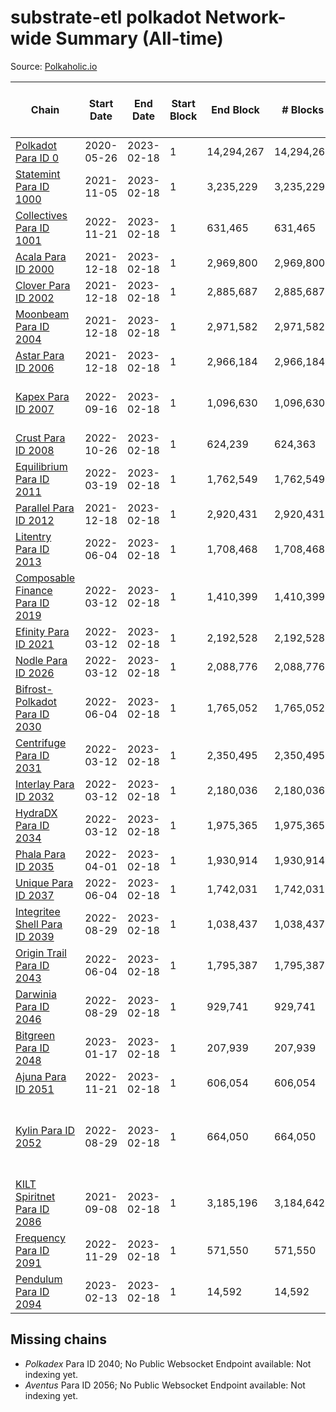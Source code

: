 # substrate-etl polkadot Network-wide Summary (All-time)

Source: [Polkaholic.io](https://polkaholic.io)


| Chain            | Start Date | End Date | Start Block | End Block | # Blocks | # Missing | # Addresses with Balances | Crawling Status |
| ---------------- | ---------- | ---------| ----------- | --------- | -------- | --------- | ------------------------- | --------------- |
| [Polkadot Para ID 0](/polkadot/0-polkadot) | 2020-05-26 | 2023-02-18 | 1 | 14,294,267 | 14,294,267 |   | 1,135,572 |  |
| [Statemint Para ID 1000](/polkadot/1000-statemint) | 2021-11-05 | 2023-02-18 | 1 | 3,235,229 | 3,235,229 |   | 512 |  |
| [Collectives Para ID 1001](/polkadot/1001-collectives) | 2022-11-21 | 2023-02-18 | 1 | 631,465 | 631,465 |   | 18 |  |
| [Acala Para ID 2000](/polkadot/2000-acala) | 2021-12-18 | 2023-02-18 | 1 | 2,969,800 | 2,969,800 |   | 167,843 |  |
| [Clover Para ID 2002](/polkadot/2002-clover) | 2021-12-18 | 2023-02-18 | 1 | 2,885,687 | 2,885,687 |   | 4,080 |  |
| [Moonbeam Para ID 2004](/polkadot/2004-moonbeam) | 2021-12-18 | 2023-02-18 | 1 | 2,971,582 | 2,971,582 |   | 2,051,724 |  |
| [Astar Para ID 2006](/polkadot/2006-astar) | 2021-12-18 | 2023-02-18 | 1 | 2,966,184 | 2,966,184 |   | 507,282 |  |
| [Kapex Para ID 2007](/polkadot/2007-kapex) | 2022-09-16 | 2023-02-18 | 1 | 1,096,630 | 1,096,630 |   | 1,054 | Only partial index available: Onboarding |
| [Crust Para ID 2008](/polkadot/2008-crust) | 2022-10-26 | 2023-02-18 | 1 | 624,239 | 624,363 | 128 (0.02%) | 986 |  |
| [Equilibrium Para ID 2011](/polkadot/2011-equilibrium) | 2022-03-19 | 2023-02-18 | 1 | 1,762,549 | 1,762,549 |   | 9,153 |  |
| [Parallel Para ID 2012](/polkadot/2012-parallel) | 2021-12-18 | 2023-02-18 | 1 | 2,920,431 | 2,920,431 |   | 47,056 |  |
| [Litentry Para ID 2013](/polkadot/2013-litentry) | 2022-06-04 | 2023-02-18 | 1 | 1,708,468 | 1,708,468 |   | 4,757 |  |
| [Composable Finance Para ID 2019](/polkadot/2019-composable) | 2022-03-12 | 2023-02-18 | 1 | 1,410,399 | 1,410,399 |   | 10 |  |
| [Efinity Para ID 2021](/polkadot/2021-efinity) | 2022-03-12 | 2023-02-18 | 1 | 2,192,528 | 2,192,528 |   | 16,045 |  |
| [Nodle Para ID 2026](/polkadot/2026-nodle) | 2022-03-12 | 2023-02-18 | 1 | 2,088,776 | 2,088,776 |   | 691,062 |  |
| [Bifrost-Polkadot Para ID 2030](/polkadot/2030-bifrost-dot) | 2022-06-04 | 2023-02-18 | 1 | 1,765,052 | 1,765,052 |   | 3,670 |  |
| [Centrifuge Para ID 2031](/polkadot/2031-centrifuge) | 2022-03-12 | 2023-02-18 | 1 | 2,350,495 | 2,350,495 |   | 44,364 |  |
| [Interlay Para ID 2032](/polkadot/2032-interlay) | 2022-03-12 | 2023-02-18 | 1 | 2,180,036 | 2,180,036 |   | 11,131 |  |
| [HydraDX Para ID 2034](/polkadot/2034-hydradx) | 2022-03-12 | 2023-02-18 | 1 | 1,975,365 | 1,975,365 |   | 23,218 |  |
| [Phala Para ID 2035](/polkadot/2035-phala) | 2022-04-01 | 2023-02-18 | 1 | 1,930,914 | 1,930,914 |   | 3,043 |  |
| [Unique Para ID 2037](/polkadot/2037-unique) | 2022-06-04 | 2023-02-18 | 1 | 1,742,031 | 1,742,031 |   | 16,164 |  |
| [Integritee Shell Para ID 2039](/polkadot/2039-integritee-shell) | 2022-08-29 | 2023-02-18 | 1 | 1,038,437 | 1,038,437 |   | 1 |  |
| [Origin Trail Para ID 2043](/polkadot/2043-origintrail) | 2022-06-04 | 2023-02-18 | 1 | 1,795,387 | 1,795,387 |   | 3,617 |  |
| [Darwinia Para ID 2046](/polkadot/2046-darwinia) | 2022-08-29 | 2023-02-18 | 1 | 929,741 | 929,741 |   | 22 |  |
| [Bitgreen Para ID 2048](/polkadot/2048-bitgreen) | 2023-01-17 | 2023-02-18 | 1 | 207,939 | 207,939 |   | 197 |  |
| [Ajuna Para ID 2051](/polkadot/2051-ajuna) | 2022-11-21 | 2023-02-18 | 1 | 606,054 | 606,054 |   | 7 |  |
| [Kylin Para ID 2052](/polkadot/2052-kylin) | 2022-08-29 | 2023-02-18 | 1 | 664,050 | 664,050 |   | 1,108 | Only partial index available: Network endpoint unreliable |
| [KILT Spiritnet Para ID 2086](/polkadot/2086-kilt) | 2021-09-08 | 2023-02-18 | 1 | 3,185,196 | 3,184,642 | 554 (0.02%) | 17,963 |  |
| [Frequency Para ID 2091](/polkadot/2091-frequency) | 2022-11-29 | 2023-02-18 | 1 | 571,550 | 571,550 |   | 27 |  |
| [Pendulum Para ID 2094](/polkadot/2094-pendulum) | 2023-02-13 | 2023-02-18 | 1 | 14,592 | 14,592 |   | 65 |  |

## Missing chains


* *Polkadex* Para ID 2040; No Public Websocket Endpoint available: Not indexing yet.
* *Aventus* Para ID 2056; No Public Websocket Endpoint available: Not indexing yet.
